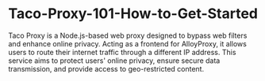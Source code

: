 # Taco-Proxy-101-How-to-Get-Started
Taco Proxy is a Node.js-based web proxy designed to bypass web filters and enhance online privacy. Acting as a frontend for AlloyProxy, it allows users to route their internet traffic through a different IP address. This service aims to protect users' online privacy, ensure secure data transmission, and provide access to geo-restricted content.
